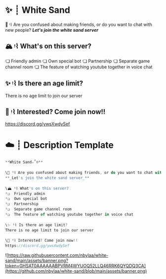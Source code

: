 # ✨ ┊ White Sand

📌 ᵎ⌇ Are you confused about making friends, or do you want to chat with new people?
**_Let's join the white sand server_**

## 🏔️ ᵎ⌇ What's on this server?
ᵎ❏  Friendly admin
ᵎ❏  Own special bot
ᵎ❏  Partnership
ᵎ❏  Separate game channel room
ᵎ❏  The feature of watching youtube together in voice chat

## ✨ ᵎ⌇ Is there an age limit?
There is no age limit to join our server

## 🌸 ᵎ⌇ Interested? Come join now!!
https://discord.gg/ywsXwdySef

# ☁️ ┊ Description Template

```js
**White Sand₊˚୭**

\📌 ᵎ⌇ Are you confused about making friends, or do you want to chat with new people?
**_Let's join the white sand server_**

\🏔️ ᵎ⌇ What's on this server?
ᵎ❏  Friendly admin
ᵎ❏  Own special bot
ᵎ❏  Partnership
ᵎ❏  Separate game channel room
ᵎ❏  The feature of watching youtube together in voice chat

\✨ ᵎ⌇ Is there an age limit?
There is no age limit to join our server

\🌸 ᵎ⌇ Interested? Come join now!!
https://discord.gg/ywsXwdySef
```
![https://raw.githubusercontent.com/nbylaa/white-sand/main/assets/banner.png?token=GHSAT0AAAAAABPVRM4WYUOQ52LLQ46RRK6QYQDQ3CA](https://github.com/nbylaa/white-sand/blob/main/assets/banner.png)
